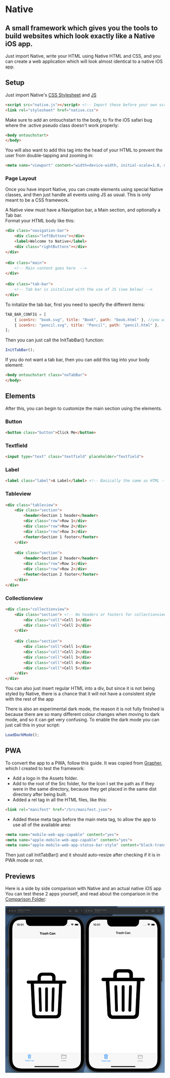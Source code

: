 # Native
## A small framework which gives you the tools to build websites which look exactly like a Native iOS app.

Just import Native, write your HTML using Native HTML and CSS, and you can create a web application which will look almost identical to a native iOS app.

## Setup
Just import Native's [CSS Stylesheet](Src/native.css) and [JS](Src/native.js)
```html
<script src="native.js"></script> <!-- Import these before your own scripts -->
<link rel="stylesheet" href="native.css">
```

Make sure to add an ontouchstart to the body, to fix the iOS safari bug where the :active pseudo class doesn't work properly:
```html
<body ontouchstart>
</body>
```

You will also want to add this tag into the head of your HTML to prevent the user from double-tapping and zooming in:
```html
<meta name="viewport" content="width=device-width, initial-scale=1.0, maximum-scale=1.0, user-scalable=no">
```

### Page Layout
Once you have import Native, you can create elements using special Native classes, and then just handle all events using JS as usual. This is only meant to be a CSS framework.

A Native view must have a Navigation bar, a Main section, and optionally a Tab bar.\
Format your HTML body like this:
```html
<div class="navigation-bar">
    <div class="leftButtons"></div>
    <label>Welcome to Native</label>
    <div class="rightButtons"></div>
</div>

<div class="main">
    <!-- Main content goes here  -->
</div>

<div class="tab-bar">
    <!-- Tab bar is initalized with the use of JS (see below) -->
</div>
```

To initalize the tab bar, first you need to specify the different items:
```javascript
TAB_BAR_CONFIG = [
    { iconSrc: "book.svg", title: "Book", path: "book.html" }, //you will need to have these icons and html files stored locally
    { iconSrc: "pencil.svg", title: "Pencil", path: "pencil.html" },
];
```
Then you can just call the InitTabBar() function:
```javascript
InitTabBar();
```

If you do not want a tab bar, then you can add this tag into your body element:
```html
<body ontouchstart class="noTabBar">
</body>
```

## Elements
After this, you can begin to customize the main section using the elements.

### Button
```html
<button class="button">Click Me</button>
```

### Textfield
```html
<input type="text" class="textfield" placeholder="Textfield">
```

### Label
```html
<label class="label">A Label</label> <!-- Basically the same as HTML -->
```


### Tableview
```html
<div class="tableview">
    <div class="section">
        <header>Section 1 header</header>
        <div class="row">Row 1</div>
        <div class="row">Row 2</div>
        <div class="row">Row 3</div>
        <footer>Section 1 footer</footer>
    </div>

    <div class="section">
        <header>Section 2 header</header>
        <div class="row">Row 1</div>
        <div class="row">Row 2</div>
        <footer>Section 2 footer</footer>
    </div>
</div>
```

### Collectionview
```html
<div class="collectionview">
    <div class="section"> <!-- No headers or footers for collectionviews-->
        <div class="cell">Cell 1</div>
        <div class="cell">Cell 2</div>
    </div>

    <div class="section">
        <div class="cell">Cell 1</div>
        <div class="cell">Cell 2</div>
        <div class="cell">Cell 3</div>
        <div class="cell">Cell 4</div>
        <div class="cell">Cell 5</div>
    </div>
</div>
```

You can also just insert regular HTML into a div, but since it is not being styled by Native, there is a chance that it will not have a consistent style with the rest of the app

There is also an experimental dark mode, the reason it is not fully finished is because there are so many different colour changes when moving to dark mode, and so it can get very confusing. To enable the dark mode you can just call this in your script:
```javascript
LoadDarkMode();
```

## PWA
To convert the app to a PWA, follow this guide. It was copied from [Grapher](Grapher), which I created to test the framework:
- Add a logo in the Assets folder.
- Add to the root of the Src folder, for the Icon I set the path as if they were in the same directory, because they get placed in the same dist directory after being built.
- Added a rel tag in all the HTML files, like this:
```html
<link rel="manifest" href="/Src/manifest.json">
```
- Added these meta tags before the main meta tag, to allow the app to use all of the available area:
```html
<meta name="mobile-web-app-capable" content="yes">
<meta name="apple-mobile-web-app-capable" content="yes">
<meta name="apple-mobile-web-app-status-bar-style" content="black-translucent">
```

Then just call InitTabBar() and it should auto-resize after checking if it is in PWA mode or not.

## Previews
Here is a side by side comparison with Native and an actual native iOS app\
You can test these 2 apps yourself, and read about the comparison in the [Comparison Folder](Comparison):

![Comparison](Comparison/Result.png?raw=true)